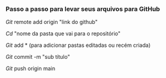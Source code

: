 ### Passo a passo para levar seus arquivos para GitHub



*Git* remote add origin "link do github"

*Cd* "nome da pasta que vai para o repositório"

*Git* add * (para adicionar pastas editadas ou recém criada)

*Git* commit -m "sub título"

*Git* push origin main

